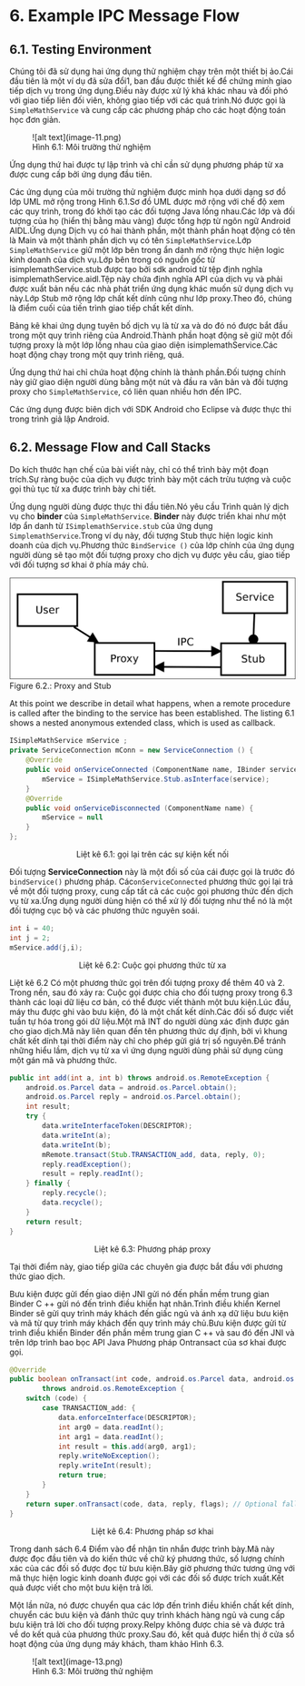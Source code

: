 # 6. Example IPC Message Flow

## 6.1. Testing Environment

Chúng tôi đã sử dụng hai ứng dụng thử nghiệm chạy trên một thiết bị ảo.Cái đầu tiên là một ví dụ đã sửa đổi1, ban đầu được thiết kế để chứng minh giao tiếp dịch vụ trong ứng dụng.Điều này được xử lý khá khác nhau và đối phó với giao tiếp liên đối viên, không giao tiếp với các quá trình.Nó được gọi là `SimpleMathService` và cung cấp các phương pháp cho các hoạt động toán học đơn giản.

<figure markdown="span">
    ![alt text](image-11.png)
    <figcaption>Hình 6.1: Môi trường thử nghiệm</figcaption>
</figure>

Ứng dụng thứ hai được tự lập trình và chỉ cần sử dụng phương pháp từ xa được cung cấp bởi ứng dụng đầu tiên.

Các ứng dụng của môi trường thử nghiệm được minh họa dưới dạng sơ đồ lớp UML mở rộng trong Hình 6.1.Sơ đồ UML được mở rộng với chế độ xem các quy trình, trong đó khởi tạo các đối tượng Java lồng nhau.Các lớp và đối tượng của họ (hiển thị bằng màu vàng) được tổng hợp từ ngôn ngữ Android AIDL.Ứng dụng Dịch vụ có hai thành phần, một thành phần hoạt động có tên là Main và một thành phần dịch vụ có tên `SimpleMathService`.Lớp `SimpleMathService` giữ một lớp bên trong ẩn danh mở rộng thực hiện logic kinh doanh của dịch vụ.Lớp bên trong có nguồn gốc từ isimplemathService.stub được tạo bởi sdk android từ tệp định nghĩa isimplemathService.aidl.Tệp này chứa định nghĩa API của dịch vụ và phải được xuất bản nếu các nhà phát triển ứng dụng khác muốn sử dụng dịch vụ này.Lớp Stub mở rộng lớp chất kết dính cũng như lớp proxy.Theo đó, chúng là điểm cuối của tiến trình giao tiếp chất kết dính.

Bảng kê khai ứng dụng tuyên bố dịch vụ là từ xa và do đó nó được bắt đầu trong một quy trình riêng của Android.Thành phần hoạt động sẽ giữ một đối tượng proxy là một lớp lồng nhau của giao diện isimplemathService.Các hoạt động chạy trong một quy trình riêng, quá.

Ứng dụng thứ hai chỉ chứa hoạt động chính là thành phần.Đối tượng chính này giữ giao diện người dùng bằng một nút và đầu ra văn bản và đối tượng proxy cho `SimpleMathService`, có liên quan nhiều hơn đến IPC.

Các ứng dụng được biên dịch với SDK Android cho Eclipse và được thực thi trong trình giả lập Android.

## 6.2. Message Flow and Call Stacks

Do kích thước hạn chế của bài viết này, chỉ có thể trình bày một đoạn trích.Sự ràng buộc của dịch vụ được trình bày một cách trừu tượng và cuộc gọi thủ tục từ xa được trình bày chi tiết.

Ứng dụng người dùng được thực thi đầu tiên.Nó yêu cầu Trình quản lý dịch vụ cho __binder__ của `SimpleMathService`. __Binder__ này được triển khai như một lớp ẩn danh từ `ISimplemathService.stub` của ứng dụng` SimplemathService`.Trong ví dụ này, đối tượng Stub thực hiện logic kinh doanh của dịch vụ.Phương thức `BindService ()` của lớp chính của ứng dụng người dùng sẽ tạo một đối tượng proxy cho dịch vụ được yêu cầu, giao tiếp với đối tượng sơ khai ở phía máy chủ.

![alt text](image-12.png)
Figure 6.2.: Proxy and Stub

At this point we describe in detail what happens, when a remote procedure is
called after the binding to the service has been established. The listing 6.1 shows
a nested anonymous extended class, which is used as callback.

```java
ISimpleMathService mService ;
private ServiceConnection mConn = new ServiceConnection () {
    @Override
    public void onServiceConnected (ComponentName name, IBinder service) {
        mService = ISimpleMathService.Stub.asInterface(service);
    }
    @Override
    public void onServiceDisconnected (ComponentName name) {
        mService = null
    }
};
```

<div style="text-align: center;">Liệt kê 6.1: gọi lại trên các sự kiện kết nối</div>

Đối tượng __ServiceConnection__ này là một đối số của cái được gọi là trước đó `bindService()` phương pháp. Các`onServiceConnected` phương thức gọi lại trả về một đối tượng proxy, cung cấp tất cả các cuộc gọi phương thức đến dịch vụ từ xa.Ứng dụng người dùng hiện có thể xử lý đối tượng như thể nó là một đối tượng cục bộ và các phương thức nguyên soái.

```java
int i = 40;
int j = 2;
mService.add(j,i);
```

<div style="text-align: center;">
Liệt kê 6.2: Cuộc gọi phương thức từ xa
</div>

Liệt kê 6.2 Có một phương thức gọi trên đối tượng proxy để thêm 40 và 2. Trong nền, sau đó xảy ra: Cuộc gọi được chia cho đối tượng proxy trong 6.3 thành các loại dữ liệu cơ bản, có thể được viết thành một bưu kiện.Lúc đầu, máy thu được ghi vào bưu kiện, đó là một chất kết dính.Các đối số được viết tuần tự hóa trong gói dữ liệu.Một mã INT do người dùng xác định được gán cho giao dịch.Mã này liên quan đến tên phương thức dự định, bởi vì khung chất kết dính tại thời điểm này chỉ cho phép gửi giá trị số nguyên.Để tránh những hiểu lầm, dịch vụ từ xa vì ứng dụng người dùng phải sử dụng cùng một gán mã và phương thức.

```java
public int add(int a, int b) throws android.os.RemoteException {
    android.os.Parcel data = android.os.Parcel.obtain();
    android.os.Parcel reply = android.os.Parcel.obtain();
    int result;
    try {
        data.writeInterfaceToken(DESCRIPTOR);
        data.writeInt(a);
        data.writeInt(b);
        mRemote.transact(Stub.TRANSACTION_add, data, reply, 0);
        reply.readException();
        result = reply.readInt();
    } finally {
        reply.recycle();
        data.recycle();
    }
    return result;
}
```

<div style="text-align: center;">
Liệt kê 6.3: Phương pháp proxy
</div>

Tại thời điểm này, giao tiếp giữa các chuyên gia được bắt đầu với phương thức giao dịch.

Bưu kiện được gửi đến giao diện JNI gửi nó đến phần mềm trung gian Binder C ++ gửi nó đến trình điều khiển hạt nhân.Trình điều khiển Kernel Binder sẽ gửi quy trình máy khách đến giấc ngủ và ánh xạ dữ liệu bưu kiện và mã từ quy trình máy khách đến quy trình máy chủ.Bưu kiện được gửi từ trình điều khiển Binder đến phần mềm trung gian C ++ và sau đó đến JNI và trên lớp trình bao bọc API Java Phương pháp Ontransact của sơ khai được gọi.

```java
@Override
public boolean onTransact(int code, android.os.Parcel data, android.os.Parcel reply, int flags)
        throws android.os.RemoteException {
    switch (code) {
        case TRANSACTION_add: {
            data.enforceInterface(DESCRIPTOR);
            int arg0 = data.readInt();
            int arg1 = data.readInt();
            int result = this.add(arg0, arg1);
            reply.writeNoException();
            reply.writeInt(result);
            return true;
        }
    }
    return super.onTransact(code, data, reply, flags); // Optional fallback
}
```

<div style="text-align: center;">
Liệt kê 6.4: Phương pháp sơ khai
</div>

Trong danh sách 6.4 Điểm vào để nhận tin nhắn được trình bày.Mã này được đọc đầu tiên và do kiến thức về chữ ký phương thức, số lượng chính xác của các đối số được đọc từ bưu kiện.Bây giờ phương thức tương ứng với mã thực hiện logic kinh doanh được gọi với các đối số được trích xuất.Kết quả được viết cho một bưu kiện trả lời.

Một lần nữa, nó được chuyển qua các lớp đến trình điều khiển chất kết dính, chuyển các bưu kiện và đánh thức quy trình khách hàng ngủ và cung cấp bưu kiện trả lời cho đối tượng proxy.Relpy không được chia sẻ và được trả về do kết quả của phương thức proxy.Sau đó, kết quả được hiển thị ở cửa sổ hoạt động của ứng dụng máy khách, tham khảo Hình 6.3.

<figure markdown="span">
    ![alt text](image-13.png)
    <figcaption>Hình 6.3: Môi trường thử nghiệm</figcaption>
</figure>

